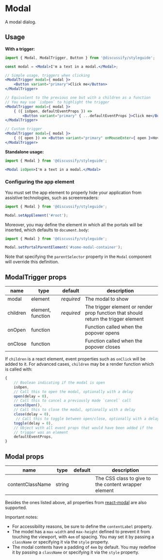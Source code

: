 # Modal

A modal dialog.

## Usage

**With a trigger:**

```jsx
import { Modal, ModalTrigger, Button } from '@discussify/styleguide';

const modal = <Modal>I'm a text in a modal.</Modal>;

// Simple usage, triggers when clicking
<ModalTrigger modal={ modal }>
    <Button variant="primary">Click me</Button>
</ModalTrigger>

// Equivalent to the previous one but with a children as a function
// You may use `isOpen` to highlight the trigger
<ModalTrigger modal={ modal }>
    { ({ isOpen, defaultEventProps }) =>
        <Button variant="primary" { ...defaultEventProps }>Click me</Button> }
</ModalTrigger>

// Custom trigger
<ModalTrigger modal={ modal }>
    { ({ open }) => <Button variant="primary" onMouseEnter={ open }>Hover me</Button> }
</ModalTrigger>
```

**Standalone usage:**

```jsx
import { Modal } from '@discussify/styleguide';

<Modal isOpen>I'm a text in a modal.</Modal>
```

### Configuring the app element

You must set the app element to properly hide your application from assistive technologies, such as screenreaders:

```js
import { Modal } from '@discussify/styleguide';

Modal.setAppElement('#root');
```

Moreover, you may define the element in which all the portals will be inserted, which defaults to `document.body`:

```js
import { Modal } from '@discussify/styleguide';

Modal.setPortalParentElement('#some-modal-container');
```

Note that specifying the `parentSelector` property in the `Modal` component will override this definition.


## ModalTrigger props

| name | type | default | description |
| ---- | ---- | ------- | ----------- |
| modal | element | *required* | The modal to show |
| children | element, function | *required* | The trigger element or render prop function that should return the trigger element |
| onOpen | function | | Function called when the popover opens |
| onClose | function | | Function called when the popover closes |

If `children` is a react element, event properties such as `onClick` will be added to it.
For advanced cases, `children` may be a render function which is called with:

```js
{
    // Boolean indicating if the modal is open
    isOpen,
    // Call this to open the modal, optionally with a delay
    open(delay = 0),
    // Call this to cancel a previously made `cancel` call
    cancelOpen(),
    // Call this to close the modal, optionally with a delay
    close(delay = 0),
     // Call this to toggle between open/close, optionally with a delay
    toggle(delay = 0),
    // Object with all event props that would have been added if the
    // trigger was an element
    defaultEventProps,
}
```

## Modal props

| name | type | default | description |
| ---- | ---- | ------- | ----------- |
| contentClassName | string | | The CSS class to give to the content wrapper element |

Besides the ones listed above, all properties from [react-modal](http://reactcommunity.org/react-modal/#usage) are also supported.

Important notes:

- For accessibility reasons, be sure to define the `contentLabel` property.
- The model has a `max-width` and `max-height` defined to prevent it from touching the viewport, with `4em` of spacing. You may set it by passing a `className` or specifying it via the `style` property.
- The modal contents have a padding of `4em` by default. You may redefine it by passing a `className` or specifying it via the `style` property.
